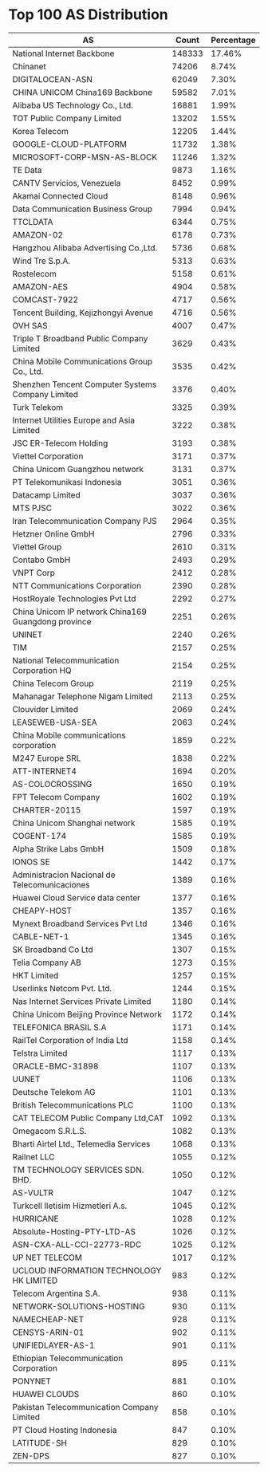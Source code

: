 # Top 100 AS Distribution
| AS | Count | Percentage |
|----|----|----|
| National Internet Backbone | 148333 | 17.46% |
| Chinanet | 74206 | 8.74% |
| DIGITALOCEAN-ASN | 62049 | 7.30% |
| CHINA UNICOM China169 Backbone | 59582 | 7.01% |
| Alibaba US Technology Co., Ltd. | 16881 | 1.99% |
| TOT Public Company Limited | 13202 | 1.55% |
| Korea Telecom | 12205 | 1.44% |
| GOOGLE-CLOUD-PLATFORM | 11732 | 1.38% |
| MICROSOFT-CORP-MSN-AS-BLOCK | 11246 | 1.32% |
| TE Data | 9873 | 1.16% |
| CANTV Servicios, Venezuela | 8452 | 0.99% |
| Akamai Connected Cloud | 8148 | 0.96% |
| Data Communication Business Group | 7994 | 0.94% |
| TTCLDATA | 6344 | 0.75% |
| AMAZON-02 | 6178 | 0.73% |
| Hangzhou Alibaba Advertising Co.,Ltd. | 5736 | 0.68% |
| Wind Tre S.p.A. | 5313 | 0.63% |
| Rostelecom | 5158 | 0.61% |
| AMAZON-AES | 4904 | 0.58% |
| COMCAST-7922 | 4717 | 0.56% |
| Tencent Building, Kejizhongyi Avenue | 4716 | 0.56% |
| OVH SAS | 4007 | 0.47% |
| Triple T Broadband Public Company Limited | 3629 | 0.43% |
| China Mobile Communications Group Co., Ltd. | 3535 | 0.42% |
| Shenzhen Tencent Computer Systems Company Limited | 3376 | 0.40% |
| Turk Telekom | 3325 | 0.39% |
| Internet Utilities Europe and Asia Limited | 3222 | 0.38% |
| JSC ER-Telecom Holding | 3193 | 0.38% |
| Viettel Corporation | 3171 | 0.37% |
| China Unicom Guangzhou network | 3131 | 0.37% |
| PT Telekomunikasi Indonesia | 3051 | 0.36% |
| Datacamp Limited | 3037 | 0.36% |
| MTS PJSC | 3022 | 0.36% |
| Iran Telecommunication Company PJS | 2964 | 0.35% |
| Hetzner Online GmbH | 2796 | 0.33% |
| Viettel Group | 2610 | 0.31% |
| Contabo GmbH | 2493 | 0.29% |
| VNPT Corp | 2412 | 0.28% |
| NTT Communications Corporation | 2390 | 0.28% |
| HostRoyale Technologies Pvt Ltd | 2292 | 0.27% |
| China Unicom IP network China169 Guangdong province | 2251 | 0.26% |
| UNINET | 2240 | 0.26% |
| TIM | 2157 | 0.25% |
| National Telecommunication Corporation HQ | 2154 | 0.25% |
| China Telecom Group | 2119 | 0.25% |
| Mahanagar Telephone Nigam Limited | 2113 | 0.25% |
| Clouvider Limited | 2069 | 0.24% |
| LEASEWEB-USA-SEA | 2063 | 0.24% |
| China Mobile communications corporation | 1859 | 0.22% |
| M247 Europe SRL | 1838 | 0.22% |
| ATT-INTERNET4 | 1694 | 0.20% |
| AS-COLOCROSSING | 1650 | 0.19% |
| FPT Telecom Company | 1602 | 0.19% |
| CHARTER-20115 | 1597 | 0.19% |
| China Unicom Shanghai network | 1585 | 0.19% |
| COGENT-174 | 1585 | 0.19% |
| Alpha Strike Labs GmbH | 1509 | 0.18% |
| IONOS SE | 1442 | 0.17% |
| Administracion Nacional de Telecomunicaciones | 1389 | 0.16% |
| Huawei Cloud Service data center | 1377 | 0.16% |
| CHEAPY-HOST | 1357 | 0.16% |
| Mynext Broadband Services Pvt Ltd | 1346 | 0.16% |
| CABLE-NET-1 | 1345 | 0.16% |
| SK Broadband Co Ltd | 1307 | 0.15% |
| Telia Company AB | 1273 | 0.15% |
| HKT Limited | 1257 | 0.15% |
| Userlinks Netcom Pvt. Ltd. | 1244 | 0.15% |
| Nas Internet Services Private Limited | 1180 | 0.14% |
| China Unicom Beijing Province Network | 1172 | 0.14% |
| TELEFONICA BRASIL S.A | 1171 | 0.14% |
| RailTel Corporation of India Ltd | 1158 | 0.14% |
| Telstra Limited | 1117 | 0.13% |
| ORACLE-BMC-31898 | 1107 | 0.13% |
| UUNET | 1106 | 0.13% |
| Deutsche Telekom AG | 1101 | 0.13% |
| British Telecommunications PLC | 1100 | 0.13% |
| CAT TELECOM Public Company Ltd,CAT | 1092 | 0.13% |
| Omegacom S.R.L.S. | 1082 | 0.13% |
| Bharti Airtel Ltd., Telemedia Services | 1068 | 0.13% |
| Railnet LLC | 1055 | 0.12% |
| TM TECHNOLOGY SERVICES SDN. BHD. | 1050 | 0.12% |
| AS-VULTR | 1047 | 0.12% |
| Turkcell Iletisim Hizmetleri A.s. | 1045 | 0.12% |
| HURRICANE | 1028 | 0.12% |
| Absolute-Hosting-PTY-LTD-AS | 1026 | 0.12% |
| ASN-CXA-ALL-CCI-22773-RDC | 1025 | 0.12% |
| UP NET TELECOM | 1017 | 0.12% |
| UCLOUD INFORMATION TECHNOLOGY HK LIMITED | 983 | 0.12% |
| Telecom Argentina S.A. | 938 | 0.11% |
| NETWORK-SOLUTIONS-HOSTING | 930 | 0.11% |
| NAMECHEAP-NET | 928 | 0.11% |
| CENSYS-ARIN-01 | 902 | 0.11% |
| UNIFIEDLAYER-AS-1 | 901 | 0.11% |
| Ethiopian Telecommunication Corporation | 895 | 0.11% |
| PONYNET | 881 | 0.10% |
| HUAWEI CLOUDS | 860 | 0.10% |
| Pakistan Telecommunication Company Limited | 858 | 0.10% |
| PT Cloud Hosting Indonesia | 847 | 0.10% |
| LATITUDE-SH | 829 | 0.10% |
| ZEN-DPS | 827 | 0.10% |
